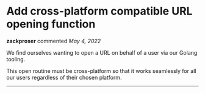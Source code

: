 # Add cross-platform compatible URL opening function

**zackproser** commented *May 4, 2022*

We find ourselves wanting to open a URL on behalf of a user via our Golang tooling. 

This open routine must be cross-platform so that it works seamlessly for all our users regardless of their chosen platform. 
<br />
***


